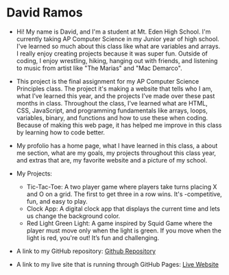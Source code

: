 # David Ramos

- Hi! My name is David, and I'm a student at Mt. Eden High School. I'm currently taking AP Computer Science in my Junior year of high school. I've learned so much about this class like what are variables and arrays. I really enjoy creating projects because it was super fun. Outside of coding, I enjoy wrestling, hiking, hanging out with friends, and listening to music from artist like "The Marias" and "Mac Demarco".

- This project is the final assignment for my AP Computer Science Principles class. The project it's making a website that tells who I am, what I’ve learned this year, and the projects I’ve made over these past months in class. Throughout the class, I’ve learned what are HTML, CSS, JavaScript, and programming fundamentals like arrays, loops, variables, binary, and functions and how to use these when coding. Because of making this web page, it has helped me improve in this class by learning how to code better.

- My profolio has a home page, what I have learned in this class, a about me section, what are my goals, my projects throughout this class year, and extras that are, my favorite website and a picture of my school.

- My Projects:
  - Tic-Tac-Toe: A two player game where players take turns placing X and O on a grid. The first to get three in a row wins. It's -competitive, fun, and easy to play.
  - Clock App: A digital clock app that displays the current time and lets us change the background color.
  - Red Light Green Light: A game inspired by Squid Game where the player must move only when the light is green. If you move when the light is red, you're out! It’s fun and challenging.

- A link to my GitHub repository: [Github Repository](https://github.com/David-r01/Final-Project)
- A link to my live site that is running through GitHub Pages: [Live Website](https://david-r01.github.io/Final-Project/)
